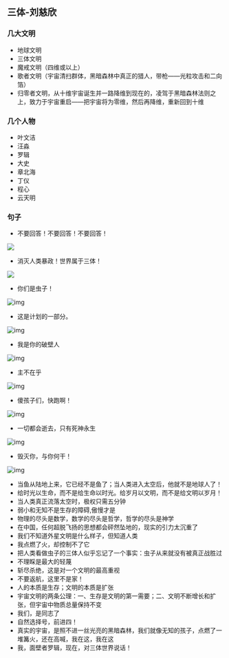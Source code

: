 ## 三体-刘慈欣

### 几大文明

* 地球文明
* 三体文明
* 魔戒文明（四维或以上）
* 歌者文明（宇宙清扫群体，黑暗森林中真正的猎人，带枪——光粒攻击和二向箔）
* 归零者文明，从十维宇宙诞生并一路降维到现在的，凌驾于黑暗森林法则之上，致力于宇宙重启——把宇宙将为零维，然后再降维，重新回到十维

### 几个人物

* 叶文洁
* 汪淼
* 罗辑
* 大史
* 章北海
* 丁仪
* 程心
* 云天明

### 句子

* 不要回答！不要回答！不要回答！

![](https://gitee.com/tianzhendong/img/raw/master//images/182434fad4b2f233e0adbc8c0f57d732_hd.jpg)

* 消灭人类暴政！世界属于三体！



![](https://gitee.com/tianzhendong/img/raw/master//images/8026dbe20ef87b60803ba38b10ef3613_hd.jpg)

* 你们是虫子！

![img](https://gitee.com/tianzhendong/img/raw/master//images/63111f8ab468239dd38443f53337f6e4_hd.jpg)

* 这是计划的一部分。

![img](https://gitee.com/tianzhendong/img/raw/master//images/52a4b2ae3e60bc56745fb780d21ccf37_hd.jpg)

* 我是你的破壁人

![img](https://gitee.com/tianzhendong/img/raw/master//images/a6caffa1e6426ccb36fe989321bf2947_hd.jpg)

* 主不在乎

![img](https://gitee.com/tianzhendong/img/raw/master//images/cac9ff55985af0ff9329f0fe3c2a2351_hd.jpg)

* 傻孩子们，快跑啊！

![img](https://gitee.com/tianzhendong/img/raw/master//images/819569991ddab156b4dafea551a12e4b_hd.jpg)

* 一切都会逝去，只有死神永生

![img](https://gitee.com/tianzhendong/img/raw/master//images/a1711438ed84ee2bb4e3d9acea13a9dd_hd.jpg)

* 毁灭你，与你何干！

![img](https://gitee.com/tianzhendong/img/raw/master//images/9656b587db1347f8912a9f3aa2eea80a_hd.jpg)

* 当鱼从陆地上来，它已经不是鱼了；当人类进入太空后，他就不是地球人了！
* 给时光以生命，而不是给生命以时光。给岁月以文明，而不是给文明以岁月！
* 当人类真正流落太空时，极权只需五分钟
* 弱小和无知不是生存的障碍,傲慢才是
* 物理的尽头是数学，数学的尽头是哲学，哲学的尽头是神学
* 在中国，任何超脱飞扬的思想都会砰然坠地的，现实的引力太沉重了
* 我们不知道外星文明是什么样子，但知道人类
* 我点燃了火，却控制不了它
* 把人类看做虫子的三体人似乎忘记了一个事实：虫子从来就没有被真正战胜过
* 不理睬是最大的轻蔑
* 斩尽杀绝，这是对一个文明的最高重视
* 不要返航，这里不是家！
* 人的本质是生存；文明的本质是扩张
* 宇宙文明的两条公理：一、生存是文明的第一需要；二、文明不断增长和扩张，但宇宙中物质总量保持不变
* 我们，是同志了
* 自然选择号，前进四！
* 真实的宇宙，是照不进一丝光亮的黑暗森林，我们就像无知的孩子，点燃了一堆篝火，还在高喊，我在这，我在这
* 我，面壁者罗辑，现在，对三体世界说话！